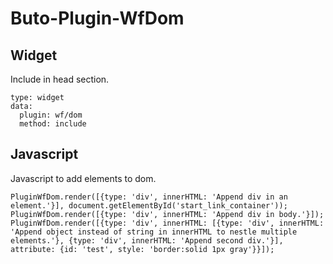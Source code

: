 # Buto-Plugin-WfDom


## Widget
Include in head section.
```
type: widget
data:
  plugin: wf/dom
  method: include
```


## Javascript
Javascript to add elements to dom.
```
PluginWfDom.render([{type: 'div', innerHTML: 'Append div in an element.'}], document.getElementById('start_link_container'));
PluginWfDom.render([{type: 'div', innerHTML: 'Append div in body.'}]);
PluginWfDom.render([{type: 'div', innerHTML: [{type: 'div', innerHTML: 'Append object instead of string in innerHTML to nestle multiple elements.'}, {type: 'div', innerHTML: 'Append second div.'}], attribute: {id: 'test', style: 'border:solid 1px gray'}}]);
```
